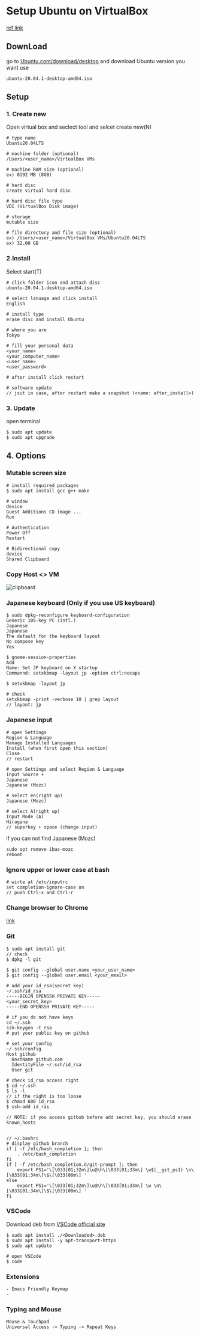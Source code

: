 # Setup Ubuntu on VirtualBox
[ref link](https://www.dev2qa.com/how-to-install-ubuntu-on-virtualbox-mac/#:~:text=Start%20the%20virtual%20machine%2C%20and,the%20guest%20additions%20cd%20image.)
## DownLoad
go to [Ubuntu.com/download/desktop](https://ubuntu.com/download/desktop) and download Ubuntu version you want use
```
ubuntu-20.04.1-desktop-amd64.iso
```

## Setup
### 1. Create new
Open virtual box and seclect tool and selcet create new(N)
```
# type name
Ubuntu20.04LTS

# machine folder (optional)
/Users/<user_name>/VirtualBox VMs

# machine RAM size (optional)
ex) 8192 MB (8GB)

# hard disc
create virtual hard disc

# hard disc file type
VDI (VirtualBox Disk image)

# storage
mutable size

# file directory and file size (optional)
ex) /Users/<user_name>/VirtualBox VMs/Ubuntu20.04LTS
ex) 32.00 GB
```

### 2.Install
Select start(T)
```
# click folder icon and attach disc
ubuntu-20.04.1-desktop-amd64.iso

# select lanuage and click install
English

# install type
erase disc and install Ubuntu

# where you are
Tokyo

# fill your personal data
<your_name>
<your_computer_name>
<user_name>
<user_password>

# after install click restart

# software update
// jsut in case, after restart make a snapshot (<name: after_install>)
```

### 3. Update
open terminal
```
$ sudo apt update
$ sudo apt upgrade
```

## 4. Options
### Mutable screen size
```
# install required packages
$ sudo apt install gcc g++ make

# window
device
Guest Additions CD image ...
Run

# Authentication
Power Off
Restart

# Bidirectional copy
device
Shared Clipboard
```

### Copy Host <> VM
![clipboard](clipboard.png)

### Japanese keyboard (Only if you use US keyboard)
```
$ sudo dpkg-reconfigure keyboard-configuration
Generic 105-key PC (intl.)
Japanese
Japanese
The default for the keyboard layout
No compose key
Yes

$ gnome-session-properties
Add
Name: Set JP keyboard on X startup
Commannd: setxkbmap -layout jp -option ctrl:nocaps

$ setxkbmap -layout jp

# check
setxkbmap -print -verbose 10 | grep layout
// layout: jp
```

### Japanese input
```
# open Settings
Region & Language
Manage Installed Languages
Install (when first open this section)
Close
// restart

# open Settings and select Region & Language
Input Source +
Japanese
Japanese (Mozc)

# select en(right up)
Japanese (Mozc)

# select A(right up)
Input Mode (A)
Hiragana
// superkey + space (change input)
```

if you can not find Japanese (Mozc)
```
sudo apt remove ibus-mozc
reboot
```

### Ignore upper or lower case at bash
```
# wirte at /etc/inputrc
set completion-ignore-case on
// push Ctrl-x and Ctrl-r
```

### Change browser to Chrome
[link](https://inab818.site/linux/ubuntu-20-04-lts-google-chrome-download-install/)

### Git
```
$ sudo apt install git
// check
$ dpkg -l git

$ git config --global user.name <your_user_name>
$ git config --global user.email <your_email>

# add your id_rsa(secret key)
~/.ssh/id_rsa
-----BEGIN OPENSSH PRIVATE KEY-----
<your_secret_key>
-----END OPENSSH PRIVATE KEY-----

# if you do not have keys
cd ~/.ssh
ssh-keygen -t rsa
# put your public key on github

# set your config
~/.ssh/config
Host github
  HostName github.com
  IdentityFile ~/.ssh/id_rsa
  User git

# check id_rsa access right
$ cd ~/.ssh
$ ls -l
// if the right is too loose
$ chmod 600 id_rsa
$ ssh-add id_ras

// NOTE: if you access gitbub before add secret key, you should erase known_hosts


// ~/.bashrc
# display github branch
if [ -f /etc/bash_completion ]; then
    . /etc/bash_completion
fi
if [ -f /etc/bash_completion.d/git-prompt ]; then
    export PS1='\[\033[01;32m\]\u@\h\[\033[01;33m\] \w$(__git_ps1) \n\[\033[01;34m\]\$\[\033[00m\] '
else
    export PS1='\[\033[01;32m\]\u@\h\[\033[01;33m\] \w \n\[\033[01;34m\]\$\[\033[00m\] '
fi

```

### VSCode
Download deb from [VSCode official site](https://code.visualstudio.com/)
```
$ sudo apt install ./<Downloaded>.deb
$ sudo apt install -y apt-transport-https
$ sudo apt update

# open VSCode
$ code
```

### Extensions
```
- Emacs Friendly Keymap
-
```

### Typing and Mouse
```
Mouse & Touchpad
Universal Access -> Typing -> Repeat Keys
```
